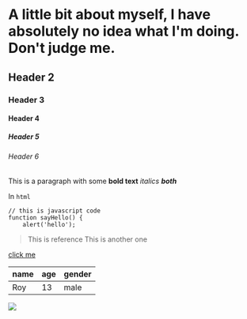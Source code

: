 # A little bit about myself, I have absolutely no idea what I'm doing. Don't judge me. 

## Header 2

### Header 3

#### Header 4

##### Header 5

###### Header 6

This is a paragraph with some **bold text** *italics* ***both***

In `html` 

```
// this is javascript code
function sayHello() {
    alert('hello');
```


>This is reference
This is another one

[click me](`http://google.com`)

| name | age | gender |
|---|---|---|
| Roy | 13 | male | 

![]("Sanic.png")